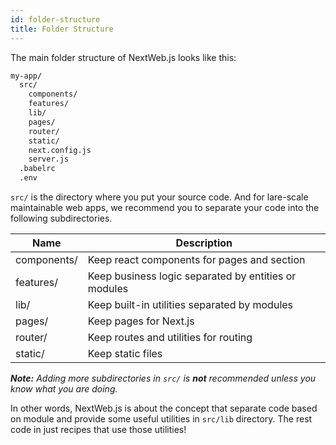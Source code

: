 ```yaml
---
id: folder-structure
title: Folder Structure
---
```


The main folder structure of NextWeb.js looks like this:

```bash
my-app/
  src/
    components/
    features/
    lib/
    pages/
    router/
    static/
    next.config.js
    server.js
  .babelrc
  .env
````

```src/``` is the directory where you put your source code. And for lare-scale maintainable web apps, we recommend you to separate your code into the following subdirectories.

Name | Description
------------ | -------------
components/ | Keep react components for pages and section
features/ | Keep business logic separated by entities or modules
lib/ | Keep built-in utilities separated by modules
pages/ | Keep pages for Next.js
router/ | Keep routes and utilities for routing
static/ | Keep static files

***Note:*** *Adding more subdirectories in   ```src/``` is **not** recommended unless you know what you are doing.*

In other words, NextWeb.js is about the concept that separate code based on module and provide some useful utilities in ```src/lib``` directory. The rest code in just recipes that use those utilities!